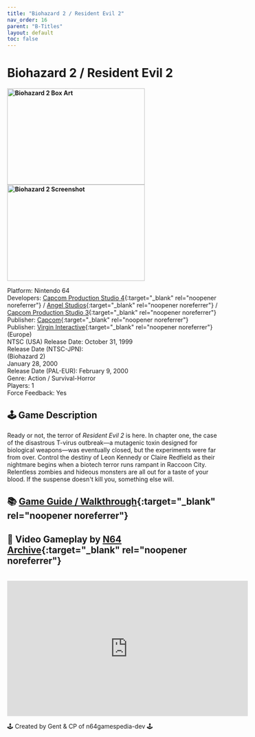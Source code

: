 ```yaml
---
title: "Biohazard 2 / Resident Evil 2"
nav_order: 16
parent: "B-Titles"
layout: default
toc: false
---
```


# Biohazard 2 / Resident Evil 2

<b>
  <img src="https://images.launchbox-app.com/cfe09af8-f142-428f-8089-ee30fd21bb1f.jpg" alt="Biohazard 2 Box Art" style="object-fit:cover;width:320px;height:224px"/>
  <img src="https://images.launchbox-app.com/ded73c0f-4d00-48e4-a0c3-3f930728c568.jpg" alt="Biohazard 2 Screenshot" style="object-fit:cover;width:320px;height:224px"/>
</b>

Platform: Nintendo 64  
Developers: [Capcom Production Studio 4](https://en.wikipedia.org/wiki/Capcom#Development_studios){:target="_blank" rel="noopener noreferrer"} / [Angel Studios](https://en.wikipedia.org/wiki/Rockstar_San_Diego){:target="_blank" rel="noopener noreferrer"} / [Capcom Production Studio 3](https://www.mobygames.com/company/capcom-production-studio-3){:target="_blank" rel="noopener noreferrer"}  
Publisher: [Capcom](https://en.wikipedia.org/wiki/Capcom){:target="_blank" rel="noopener noreferrer"}  
Publisher: [Virgin Interactive](https://en.wikipedia.org/wiki/Virgin_Interactive){:target="_blank" rel="noopener noreferrer"}  
(Europe)  
NTSC (USA) Release Date: October 31, 1999  
Release Date (NTSC-JPN):  
(Biohazard 2)  
January 28, 2000  
Release Date (PAL-EUR): February 9, 2000  
Genre: Action / Survival-Horror  
Players: 1  
Force Feedback: Yes  

## 🕹️ Game Description

Ready or not, the terror of *Resident Evil 2* is here. In chapter one, the case of the disastrous T-virus outbreak—a mutagenic toxin designed for biological weapons—was eventually closed, but the experiments were far from over. Control the destiny of Leon Kennedy or Claire Redfield as their nightmare begins when a biotech terror runs rampant in Raccoon City. Relentless zombies and hideous monsters are all out for a taste of your blood. If the suspense doesn't kill you, something else will.

## 📚 [Game Guide / Walkthrough](https://gamefaqs.gamespot.com/n64/198457-resident-evil-2/faqs/26131){:target="_blank" rel="noopener noreferrer"}

## 🎥 Video Gameplay by [N64 Archive](https://www.youtube.com/c/N64Archive){:target="_blank" rel="noopener noreferrer"}
<br />
<iframe width="560" height="315" src="https://www.youtube.com/embed/cOEB3TGQAIc" title="Biohazard 2 – Gameplay by N64 Archive" frameborder="0" allowfullscreen></iframe>

🕹️ Created by Gent & CP of n64gamespedia-dev 🕹️

<!-- Vault Format: n64gamespedia-dev -->
<!-- Protocol Source: _vault-specs/format-protocol.md -->
